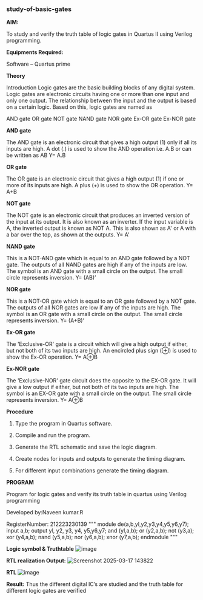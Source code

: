 ### study-of-basic-gates

**AIM:** 

To study and verify the truth table of logic gates in Quartus II using Verilog programming.

**Equipments Required:**

Software – Quartus prime 

**Theory**

Introduction Logic gates are the basic building blocks of any digital system. Logic gates are electronic circuits having one or more than one input and only one output. The relationship between the input and the output is based on a certain logic. Based on this, logic gates are named as

AND gate OR gate NOT gate NAND gate NOR gate Ex-OR gate Ex-NOR gate

**AND gate**

The AND gate is an electronic circuit that gives a high output (1) only if all its inputs are high. A dot (.) is used to show the AND operation i.e. A.B or can be written as AB
Y= A.B

**OR gate** 

The OR gate is an electronic circuit that gives a high output (1) if one or more of its inputs are high. A plus (+) is used to show the OR operation.
Y= A+B

**NOT gate**

The NOT gate is an electronic circuit that produces an inverted version of the input at its output. It is also known as an inverter. If the input variable is A, the inverted output is known as NOT A. This is also shown as A' or A with a bar over the top, as shown at the outputs.
Y= A'

**NAND gate**

This is a NOT-AND gate which is equal to an AND gate followed by a NOT gate. The outputs of all NAND gates are high if any of the inputs are low. The symbol is an AND gate with a small circle on the output. The small circle represents inversion.
Y= (AB)’

**NOR gate**

This is a NOT-OR gate which is equal to an OR gate followed by a NOT gate. The outputs of all NOR gates are low if any of the inputs are high. The symbol is an OR gate with a small circle on the output. The small circle represents inversion.
Y= (A+B)’

**Ex-OR gate**

The 'Exclusive-OR' gate is a circuit which will give a high output if either, but not both of its two inputs are high. An encircled plus sign (⊕) is used to show the Ex-OR operation.
Y= A⊕B

**Ex-NOR gate**

The 'Exclusive-NOR' gate circuit does the opposite to the EX-OR gate. It will give a low output if either, but not both of its two inputs are high. The symbol is an EX-OR gate with a small circle on the output. The small circle represents inversion.
Y= A⊕B

**Procedure** 

1.	Type the program in Quartus software.

2.	Compile and run the program.

3.	Generate the RTL schematic and save the logic diagram.

4.	Create nodes for inputs and outputs to generate the timing diagram.

5.	For different input combinations generate the timing diagram.


**PROGRAM**

Program for logic gates and verify its truth table in quartus using Verilog programming

 Developed by:Naveen kumar.R
 
 RegisterNumber: 212223230139
"""
 module de(a,b,yl,y2,y3,y4,y5,y6,y7);
input a,b;
output yl, y2, y3, y4, y5,y6,y7;
and (yl,a,b); 
or  (y2,a,b);
not (y3,a);
xor (y4,a,b);
nand (y5,a,b); 
nor (y6,a,b);
xnor (y7,a,b);
endmodule
"""
 
**Logic symbol & Truthtable**
![image](https://github.com/user-attachments/assets/b62b01de-2a52-4953-a99f-f5975197c9c1)

**RTL realization Output:** 
![Screenshot 2025-03-17 143822](https://github.com/user-attachments/assets/81c488b7-62d2-44dc-8c75-30f39bd4acee)


**RTL**
![image](https://github.com/user-attachments/assets/162ae345-10f6-41e5-bca0-92db8ae68d7c)



**Result:**
Thus the different digital IC’s are studied and the truth table for different logic gates are verified

